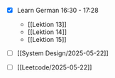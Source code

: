 - [x] Learn German 16:30 - 17:28
	- [[Lektion 13]]
	- [[Lektion 14]]
	- [[Lektion 15]]
- [ ] [[System Design/2025-05-22]]
- [ ] [[Leetcode/2025-05-22]]

